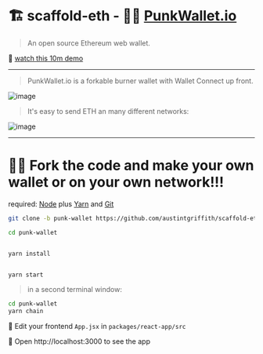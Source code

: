 # 🏗 scaffold-eth - 🧑‍🎤 [PunkWallet.io](https://PunkWallet.io)

> An open source Ethereum web wallet.

🎥 [watch this 10m demo](https://youtu.be/lYRd1k1RBAQ)

---

> PunkWallet.io is a forkable burner wallet with Wallet Connect up front. 


![image](https://user-images.githubusercontent.com/2653167/151641532-7b046bb9-0c4d-4580-9243-cfd685e69e46.png)


> It's easy to send ETH an many different networks:

![image](https://user-images.githubusercontent.com/2653167/151641029-d8e2fb9c-7afa-4866-a4eb-3ee0685994c7.png)


---

# 🏃‍♀️ Fork the code and make your own wallet or on your own network!!!

required: [Node](https://nodejs.org/dist/latest-v12.x/) plus [Yarn](https://classic.yarnpkg.com/en/docs/install/) and [Git](https://git-scm.com/downloads)


```bash
git clone -b punk-wallet https://github.com/austintgriffith/scaffold-eth.git punk-wallet

cd punk-wallet
```

```bash

yarn install

```

```bash

yarn start

```

> in a second terminal window:

```bash
cd punk-wallet
yarn chain

```

📝 Edit your frontend `App.jsx` in `packages/react-app/src`

📱 Open http://localhost:3000 to see the app
